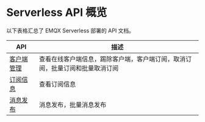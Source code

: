 # Serverless API 概览

以下表格汇总了 EMQX Serverless 部署的 API 文档。


| API                            | 描述                                                         |
| ------------------------------ | ------------------------------------------------------------ |
| [客户端管理](./clients_v5.md)     | 查看在线客户端信息，踢除客户端，客户端订阅，取消订阅，批量订阅和批量取消订阅 |
| [订阅信息](./subscriptions_v5.md) | 查看订阅信息                                                 |
| [消息发布](./publish_v5.md)       | 消息发布，批量消息发布                                       |

